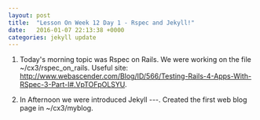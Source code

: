 ```yaml
---
layout: post
title:  "Lesson On Week 12 Day 1 - Rspec and Jekyll!"
date:   2016-01-07 22:13:38 +0000
categories: jekyll update
---
```



1. Today's morning topic was Rspec on Rails. We were working on the file ~/cx3/rspec_on_rails.
Useful site: http://www.webascender.com/Blog/ID/566/Testing-Rails-4-Apps-With-RSpec-3-Part-I#.VpTOFpOLSYU.


2. In Afternoon we were introduced Jekyll ---.
  Created the first web blog page in ~/cx3/myblog.

